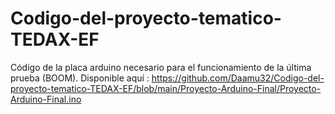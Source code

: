 # Codigo-del-proyecto-tematico-TEDAX-EF
Código de la placa arduino necesario para el funcionamiento de la última prueba (BOOM).
Disponible aquí : https://github.com/Daamu32/Codigo-del-proyecto-tematico-TEDAX-EF/blob/main/Proyecto-Arduino-Final/Proyecto-Arduino-Final.ino
